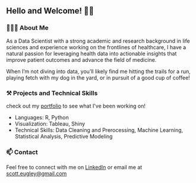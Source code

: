 ## Hello and Welcome! 👋🏼

### 👨🏻‍💻 About Me
As a Data Scientist with a strong academic and research background in life sciences and experience working on the frontlines of healthcare, I have a natural passion for leveraging health data into actionable insights that improve patient outcomes and advance the field of medicine. 


When I’m not diving into data, you’ll likely find me hitting the trails for a run, playing fetch with my dog in the yard, or in pursuit of a good cup of coffee!  

### ⚒️ Projects and Technical Skills
check out my [portfolio](https://seugley.github.io/portfolio/) to see what I've been working on!
* Languages: R, Python
* Visualization: Tableau, Shiny
* Technical Skills: Data Cleaning and Prerocessing, Machine Learning, Statistical Analysis, Predictive Modeling

### 📫 Contact
Feel free to connect with me on [LinkedIn](https://www.linkedin.com/in/scott-eugley-510651264) or email me at scott.eugley@gmail.com
